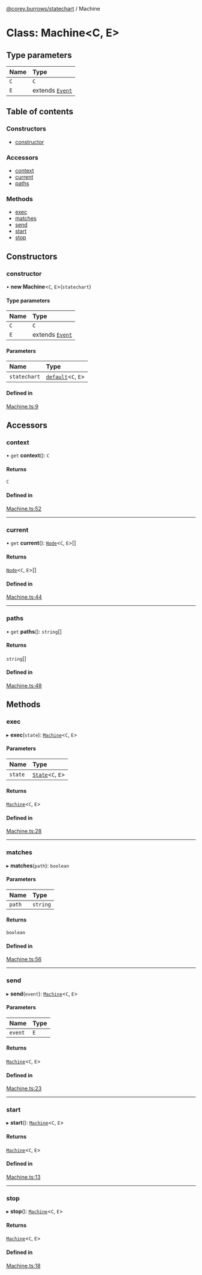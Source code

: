[@corey.burrows/statechart](../README.md) / Machine

# Class: Machine<C, E\>

## Type parameters

| Name | Type |
| :------ | :------ |
| `C` | `C` |
| `E` | extends [`Event`](../interfaces/Event.md) |

## Table of contents

### Constructors

- [constructor](Machine.md#constructor)

### Accessors

- [context](Machine.md#context)
- [current](Machine.md#current)
- [paths](Machine.md#paths)

### Methods

- [exec](Machine.md#exec)
- [matches](Machine.md#matches)
- [send](Machine.md#send)
- [start](Machine.md#start)
- [stop](Machine.md#stop)

## Constructors

### constructor

• **new Machine**<`C`, `E`\>(`statechart`)

#### Type parameters

| Name | Type |
| :------ | :------ |
| `C` | `C` |
| `E` | extends [`Event`](../interfaces/Event.md) |

#### Parameters

| Name | Type |
| :------ | :------ |
| `statechart` | [`default`](default.md)<`C`, `E`\> |

#### Defined in

[Machine.ts:9](https://github.com/burrows/statechart/blob/39f3eaa/src/Machine.ts#L9)

## Accessors

### context

• `get` **context**(): `C`

#### Returns

`C`

#### Defined in

[Machine.ts:52](https://github.com/burrows/statechart/blob/39f3eaa/src/Machine.ts#L52)

___

### current

• `get` **current**(): [`Node`](Node.md)<`C`, `E`\>[]

#### Returns

[`Node`](Node.md)<`C`, `E`\>[]

#### Defined in

[Machine.ts:44](https://github.com/burrows/statechart/blob/39f3eaa/src/Machine.ts#L44)

___

### paths

• `get` **paths**(): `string`[]

#### Returns

`string`[]

#### Defined in

[Machine.ts:48](https://github.com/burrows/statechart/blob/39f3eaa/src/Machine.ts#L48)

## Methods

### exec

▸ **exec**(`state`): [`Machine`](Machine.md)<`C`, `E`\>

#### Parameters

| Name | Type |
| :------ | :------ |
| `state` | [`State`](State.md)<`C`, `E`\> |

#### Returns

[`Machine`](Machine.md)<`C`, `E`\>

#### Defined in

[Machine.ts:28](https://github.com/burrows/statechart/blob/39f3eaa/src/Machine.ts#L28)

___

### matches

▸ **matches**(`path`): `boolean`

#### Parameters

| Name | Type |
| :------ | :------ |
| `path` | `string` |

#### Returns

`boolean`

#### Defined in

[Machine.ts:56](https://github.com/burrows/statechart/blob/39f3eaa/src/Machine.ts#L56)

___

### send

▸ **send**(`event`): [`Machine`](Machine.md)<`C`, `E`\>

#### Parameters

| Name | Type |
| :------ | :------ |
| `event` | `E` |

#### Returns

[`Machine`](Machine.md)<`C`, `E`\>

#### Defined in

[Machine.ts:23](https://github.com/burrows/statechart/blob/39f3eaa/src/Machine.ts#L23)

___

### start

▸ **start**(): [`Machine`](Machine.md)<`C`, `E`\>

#### Returns

[`Machine`](Machine.md)<`C`, `E`\>

#### Defined in

[Machine.ts:13](https://github.com/burrows/statechart/blob/39f3eaa/src/Machine.ts#L13)

___

### stop

▸ **stop**(): [`Machine`](Machine.md)<`C`, `E`\>

#### Returns

[`Machine`](Machine.md)<`C`, `E`\>

#### Defined in

[Machine.ts:18](https://github.com/burrows/statechart/blob/39f3eaa/src/Machine.ts#L18)
